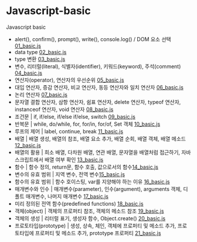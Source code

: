 # Javascript-basic
Javascript basic 

- alert(), confirm(), prompt(), write(), console.log() / DOM 요소 선택 [01_basic.js](/Javascript%20basic/js/01_basic.js)
- data type [02_basic.js](/Javascript%20basic/js/02_basic.js)
- type 변환 [03_basic.js](/Javascript%20basic/js/03_basic.js)
- 변수, 리터럴(literal), 식별자(identifier), 키워드(keyword), 주석(comment)  [04_basic.js](/Javascript%20basic/js/04_basic.js)
- 연산자(operator), 연산자의 우선순위 [05_basic.js](/Javascript%20basic/js/05_basic.js)
- 대입 연산자, 증감 연산자, 비교 연산자, 동등 연산자와 일치 연산자 [06_basic.js](/Javascript%20basic/js/06_basic.js)
- 논리 연산자 [07_basic.js](/Javascript%20basic/js/07_basic.js)
- 문자열 결합 연산자, 삼항 연산자, 쉼표 연산자, delete 연산자, typeof 연산자, instanceof 연산자, void 연산자  [08_basic.js](/Javascript%20basic/js/08_basic.js)
- 조건문 | if, if/else, if/else if/else, switch [09_basic.js](/Javascript%20basic/js/09_basic.js)
- 반복문 | while, do/while, for, for/in, for/of, Set 객체 [10_basic.js](/Javascript%20basic/js/10_basic.js)
- 루프의 제어 | label, continue, break [11_basic.js](/Javascript%20basic/js/11_basic.js)
- 배열 | 배열 생성, 배열의 참조, 배열 요소 추가, 배열 순회, 배열 객체, 배열 메소드 [12_basic.js](/Javascript%20basic/js/12_basic.js)
- 배열의 활용 | 희소 배열, 다차원 배열, 연관 배열, 문자열을 배열처럼 접근하기, 자바스크립트에서 배열 여부 확인 [13_basic.js](/Javascript%20basic/js/13_basic.js)
- 함수 | 함수 정의, return문, 함수 호출, 값으로서의 함수[14_basic.js](/Javascript%20basic/js/14_basic.js)
- 변수의 유효 범위 | 지역 변수, 전역 변수[15_basic.js](/Javascript%20basic/js/15_basic.js)
- 함수의 유효 범위 | 함수 호이스팅, var를 지양해야 하는 이유 [16_basic.js](/Javascript%20basic/js/16_basic.js)
- 매개변수와 인수 | 매개변수(parameter), 인수(argument), arguments 객체, 디폴트 매개변수,  나머지 매개변수 [17_basic.js](/Javascript%20basic/js/17_basic.js)
- 미리 정의된 전역 함수(predefined functions) [18_basic.js](/Javascript%20basic/js/18_basic.js)
- 객체(object) | 객체의 프로퍼티 참조, 객체의 메소드 참조 [19_basic.js](/Javascript%20basic/js/19_basic.js)
- 객체의 생성 | 리터럴 표기, 생성자 함수, Object.create() [20_basic.js](/Javascript%20basic/js/20_basic.js)
- 프로토타입(prototype) | 생성, 상속, 체인, 객체에 프로퍼티 및 메소드 추가, 프로토타입에 프로퍼티 및 메소드 추가, prototype 프로퍼티 [21_basic.js](/Javascript%20basic/js/21_basic.js)